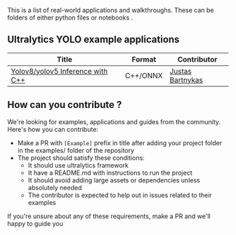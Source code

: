 This is a list of real-world applications and walkthroughs. These can be folders of either python files or notebooks .

## Ultralytics YOLO example applications

| Title                                                              | Format          | Contributor                               |
| ------------------------------------------------------------------ | --------------- | ----------------------------------------- |
| [Yolov8/yolov5 Inference with C++](./Yolov8_CPP_Inference) | C++/ONNX | [Justas Bartnykas](https://github.com/JustasBart) |

## How can you contribute ?

We're looking for examples, applications and guides from the community. Here's how you can contribute:

- Make a PR with `[Example]` prefix in title after adding your project folder in the examples/ folder of the repository
- The project should satisfy these conditions:
  - It should use ultralytics framework
  - It have a README.md with instructions to run the project
  - It should avoid adding large assets or dependencies unless absolutely needed
  - The contributor is expected to help out in issues related to their examples

If you're unsure about any of these requirements, make a PR and we'll happy to guide you
